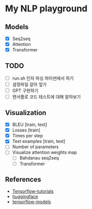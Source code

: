 # My NLP playground

## Models
- [x] Seq2seq
- [x] Attention
- [x] Transformer

## TODO
- [ ] run.sh 인자 파싱 파이썬에서 하기
- [ ] 설정파일 갈아 엎기
- [ ] GPT 구현하기
- [ ] 텐서플로 코드 테스트에 대해 알아보기

## Visualization
- [x] BLEU [train, test]
- [x] Losses [train]
- [x] Times per step
- [x] Text examples [train, test]
- [ ] Number of parameters
- [ ] Visualize attention weights map
    - [ ] Bahdanau seq2seq
    - [ ] Transformer
  
## References
- [Tensorflow-tutorials](https://www.tensorflow.org/tutorials/text/nmt_with_attention)
- [huggingface](https://github.com/huggingface/transformers)
- [tensorflow-models](https://github.com/tensorflow/models)